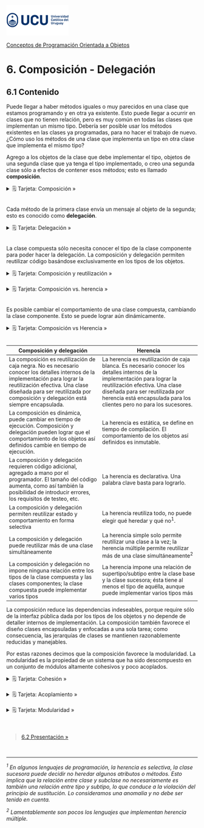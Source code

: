 ![UCU](../../Assets/logo-ucu.png)

[Conceptos de Programación Orientada a Objetos](../../)


# 6. Composición - Delegación

## 6.1 Contenido

Puede llegar a haber métodos iguales o muy parecidos en una clase que estamos programando y en otra ya existente. Esto puede llegar a ocurrir en clases que no tienen relación, pero es muy común en todas las clases que implementan un mismo tipo. Debería ser posible usar los métodos existentes en las clases ya programadas, para no hacer el trabajo de nuevo. ¿Cómo uso los métodos de una clase que implementa un tipo en otra clase que implementa el mismo tipo?

Agrego a los objetos de la clase que debe implementar el tipo, objetos de una segunda clase que ya tenga el tipo implementado, o creo una segunda clase sólo a efectos de contener esos métodos; esto es llamado **composición**.

<details>
<summary>🗒 Tarjeta: Composición »</summary>

| Composición |
| ---- |
| La composición es una asociación fuerte entre una clase compuesta y una clase componente en la que instancias de la clase componente no suelen existir independiente de instancias de la clase compuesta. |

</details>
<br/>

Cada método de la primera clase envía un mensaje al objeto de la segunda; esto es conocido como **delegación**.

<details>
<summary>🗒 Tarjeta: Delegación »</summary>

| Delegación |
| ---- |
| La delegación es un mecanismo en programación por el cual cuando un objeto recibe un mensaje para realizar una operación, no la realiza él mismo, si no que la encarga a otro objeto. |
| Este otro objeto suele ser un objeto compuesto |

</details>
<br/>

La clase compuesta sólo necesita conocer el tipo de la clase componente para poder hacer la delegación. La composición y delegación permiten reutilizar código basándose exclusivamente en los tipos de los objetos.

<details>
<summary>🗒 Tarjeta: Composición y reutilización »</summary>

| Composición y reutilización |
| ---- |
| La composición y delegación es una forma de reutilización de código pues permite crear nuevas clases a partir de clases existentes. |

</details>
<br/>

<details>
<summary>🗒 Tarjeta: Composición vs. herencia »</summary>

| Composición vs. herencia |
| ---- |
| La composición y delegación es una alternativa a la herencia. |
| En el contexto de la reutilización toda implementación que use herencia se puede cambiar por una equivalent e que use composición y delegación. |

</details>
<br/>

Es posible cambiar el comportamiento de una clase compuesta, cambiando la clase componente. Esto se puede lograr aún dinámicamente.

<details>
<summary>🗒 Tarjeta: Composición vs Herencia »</summary>

| Composición | Herencia |
| :----: | :----: |
| Caja negra | Caja blanca |
| Dinámica | Estática |
| Ejecución | Compilación |
| Por código | Declarativa |
| Más código | Menos código |
| Reuso selectivo | Reuso todo o nada |
| 1 o más clases | 1 clase (simple) |
| Tipos sin relación | Impone subtipo |

</details>
<br/>

| Composición y delegación | Herencia |
|------------------------------------------------------------------------------------------------------------------------------------------------------------------------------------------------------------------------------------------------------------|---------------------------------------------------------------------------------------------------------------------------------------------------------------------------------------------------------------------------------------------------------------------------|
| La composición es reutilización de caja negra.  No es necesario conocer los detalles internos de la implementación para lograr la reutilización efectiva. Una clase diseñada para ser reutilizada  por composición y delegación está siempre  encapsulada. | La herencia es reutilización de caja blanca.  Es necesario conocer los detalles internos  de la implementación para lograr la reutilización efectiva. Una clase diseñada para ser reutilizada por herencia está encapsulada para los clientes pero no para los sucesores. |
| La composición es dinámica, puede cambiar en tiempo de ejecución. Composición y delegación pueden lograr que el comportamiento de los objetos así definidos cambie en tiempo de ejecución. | La herencia es estática, se define en tiempo de compilación. El comportamiento de los objetos así definidos es inmutable. |
| La composición y delegación requieren código adicional, agregado a mano por el programador. El tamaño del código aumenta, como así también la posibilidad de introducir errores, los requisitos de testeo, etc. | La herencia es declarativa. Una palabra clave basta para lograrlo. |
| La composición y delegación permiten reutilizar estado y comportamiento en forma selectiva | La herencia reutiliza todo, no puede elegir qué heredar y qué no<sup>1</sup>. |
| La composición y delegación puede reutilizar más de una clase simultáneamente | La herencia simple solo permite reutilizar una clase a la vez; la herencia múltiple permite reutilizar más de una clase simultáneamente<sup>2</sup> |
| La composición y delegación no impone ninguna relación entre los tipos de la clase compuesta y  las clases componentes; la clase compuesta puede  implementar varios tipos | La herencia impone una relación de supertipo/subtipo entre la clase base y la clase sucesora; ésta tiene  al menos el tipo de aquélla, aunque puede implementar varios tipos más |

La composición reduce las dependencias indeseables, porque require sólo de la interfaz pública dada por los tipos de los objetos y no depende de detaller internos de implementación. La composición también favorece el diseño clases encapsuladas y enfocadas a una sola tarea; como consecuencia, las jerarquías de clases se mantienen razonablemente reducidas y manejables.

Por estas razones decimos que la composición favorece la modularidad. La modularidad es la propiedad de un sistema que ha sido descompuesto en un conjunto de módulos altamente cohesivos y poco acoplados.

<details>
<summary>🗒 Tarjeta: Cohesión »</summary>

| Cohesión |
| ---- |
| La cohesión es la forma y el grado en el que las responsabili dadesde una clase o de las clases contenidas en un paquete están relacionas unas con otras. |
| Cuando la cohesión es alta es mejor. |

</details>
<br/>

<details>
<summary>🗒 Tarjeta: Acoplamiento »</summary>

| Acoplamiento |
| ---- |
| El acoplamient o es la forma y el grado de interdependencia entre clases y entre paquetes. |
| Cuando el acoplamiento es bajo es mejor. |

</details>
<br/>

<details>
<summary>🗒 Tarjeta: Modularidad »</summary>

| Modularidad |
| ---- |
| La modularidad es una propiedad de las clases y paquetes cuando son altamente cohesivos y están poco acoplados. |

</details>
<br/>


<br/>

> [6.2 Presentación »](./6_2_Presentacion.md)

<br/>

****

_<sup>1</sup> En algunos lenguajes de programación, la herencia es selectiva, la clase sucesora puede decidir no heredar algunos atributos o métodos. Esto implica que la relación entre clase y subclase no necesariamente es también una relación entre tipo y subtipo, lo que conduce a la violación del principio de sustitución. Lo consideramos una anomalía y no debe ser tenido en cuenta._

_<sup>2</sup> Lamentablemente son pocos los lenguajes que implementan herencia múltiple._
